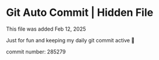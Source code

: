 # Git Auto Commit | Hidden File

This file was added Feb 12, 2025

Just for fun and keeping my daily git commit active 🤪

commit number: 285279
